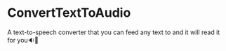 # ConvertTextToAudio
A text-to-speech converter that you can feed any text to and it will read it for you🔉📖
